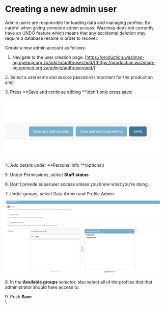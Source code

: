 # Creating a new admin user

Admin users are responsible for loading data and managing profiles. Be careful when giving someone admin access. Wazimap does not currently have an UNDO feature which means that any accidental deletion may require a database restore in order to recover.

Create a new admin account as follows:

1. Navigate to the user creation page: [https://production.wazimap-ng.openup.org.za/admin/auth/user/add/](https://production.wazimap-ng.openup.org.za/admin/auth/user/add/)

2\. Select a username and secure password (important for the production site)

3\. Press **Save and continue editing **(don't only press save)

![](../.gitbook/assets/screenshot-from-2021-03-05-15-27-31.png)

4\. Add details under **Personal info **(optional)

5\. Under Permissions, select **Staff status**

6\. Don't provide superuser access unless you know what you're doing.

7\. Under groups, select Data Admin and Profile Admin 

![](../.gitbook/assets/screenshot-from-2021-03-05-15-20-10.png)

8\. In the **Available groups** selector, also select all of the profiles that that administrator should have access to.

9\. Push **Save**\
\

